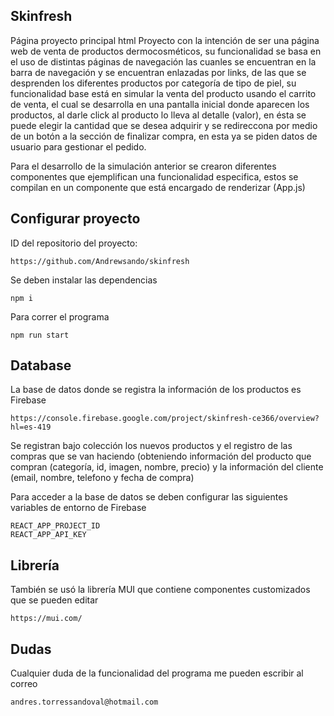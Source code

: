 ## Skinfresh
Página proyecto principal html
Proyecto con la intención de ser una página web de venta de productos dermocosméticos, su funcionalidad se basa en el uso de distintas páginas de navegación las cuanles se encuentran en la barra de navegación y se encuentran enlazadas por links, de las que se desprenden los diferentes productos por categoría de tipo de piel, su funcionalidad base está en simular la venta del producto usando el carrito de venta, el cual se desarrolla en una pantalla inicial donde aparecen los productos, al darle click al producto lo lleva al detalle (valor), en ésta se puede elegir la cantidad que se desea adquirir y se redireccona por medio de un botón a la sección de finalizar compra, en esta ya se piden datos de usuario para gestionar el pedido.

Para el desarrollo de la simulación anterior se crearon diferentes componentes que ejemplifican una funcionalidad especifica, estos se compilan en un componente que está encargado de renderizar (App.js)

## Configurar proyecto

ID del repositorio del proyecto:

```
https://github.com/Andrewsando/skinfresh
```

Se deben instalar las dependencias
```
npm i
```

Para correr el programa

```
npm run start
```

## Database

La base de datos donde se registra la información de los productos es Firebase

```
https://console.firebase.google.com/project/skinfresh-ce366/overview?hl=es-419
```

Se registran bajo colección los nuevos productos y el registro de las compras que se van haciendo (obteniendo información del producto que compran (categoría, id, imagen, nombre, precio) y la información del cliente (email, nombre, telefono y fecha de compra)

Para acceder a la base de datos se deben configurar las siguientes variables de entorno de Firebase

```
REACT_APP_PROJECT_ID 
REACT_APP_API_KEY
```

## Librería

También se usó la librería MUI que contiene componentes customizados que se pueden editar
```
https://mui.com/
```

## Dudas

Cualquier duda de la funcionalidad del programa me pueden escribir al correo

```
andres.torressandoval@hotmail.com
```